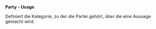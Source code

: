 **Party - Usage**

Definiert die Kategorie, zu der die Partei gehört, über die eine Aussage gemacht wird.
